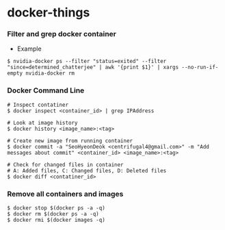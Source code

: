 # docker-things


### Filter and grep docker container
* Example
```
$ nvidia-docker ps --filter "status=exited" --filter "since=determined_chatterjee" | awk '{print $1}' | xargs --no-run-if-empty nvidia-docker rm
```

### Docker Command Line
```
# Inspect contatiner 
$ docker inspect <container_id> | grep IPAddress

# Look at image history
$ docker history <image_name>:<tag>

# Create new image from running container
$ docker commit -a "SeoHyeonDeok <centrifugal4@gmail.com>" -m "Add messages about commit" <container_id> <image_name>:<tag>

# Check for changed files in container
# A: Added files, C: Changed files, D: Deleted files
$ docker diff <contatiner_id>
```

### Remove all containers and images
```
$ docker stop $(docker ps -a -q)
$ docker rm $(docker ps -a -q)
$ docker rmi $(docker images -q)
```
